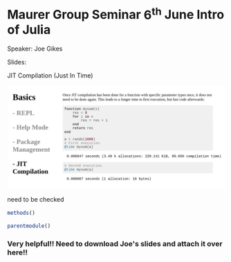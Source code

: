 # Maurer Group Seminar $6^{\text{th}}$ June Intro of Julia

Speaker: Joe Gikes

Slides: 

JIT Compilation (Just In Time)

![JIT](../fig/Julia_group_meeting/JIT.png)

need to be checked

```julia
methods()
```

```julia
parentmodule()
```

### Very helpful!! Need to download Joe's slides and attach it over here!!
